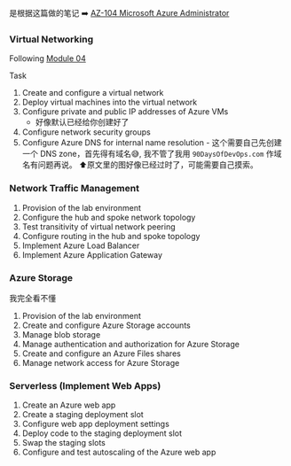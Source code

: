 是根据这篇做的笔记 ➡️ [AZ-104 Microsoft Azure Administrator](https://microsoftlearning.github.io/AZ-104-MicrosoftAzureAdministrator/)

### Virtual Networking

Following [Module 04](https://microsoftlearning.github.io/AZ-104-MicrosoftAzureAdministrator/Instructions/Labs/LAB_04-Implement_Virtual_Networking.html)

Task
1. Create and configure a virtual network
2. Deploy virtual machines into the virtual network
3. Configure private and public IP addresses of Azure VMs
	- 好像默认已经给你创建好了
4. Configure network security groups
5. Configure Azure DNS for internal name resolution
		- 这个需要自己先创建一个 DNS zone，首先得有域名😅, 我不管了我用 `90DaysOfDevOps.com` 作域名有问题再说。
⬆️原文里的图好像已经过时了，可能需要自己摸索。

### Network Traffic Management

1. Provision of the lab environment
2. Configure the hub and spoke network topology
3. Test transitivity of virtual network peering
4. Configure routing in the hub and spoke topology
5. Implement Azure Load Balancer
6. Implement Azure Application Gateway

### Azure Storage

我完全看不懂

1. Provision of the lab environment
2. Create and configure Azure Storage accounts
3. Manage blob storage
4. Manage authentication and authorization for Azure Storage
5. Create and configure an Azure Files shares
6. Manage network access for Azure Storage

### Serverless (Implement Web Apps)

1. Create an Azure web app
2. Create a staging deployment slot
3. Configure web app deployment settings
4. Deploy code to the staging deployment slot
5. Swap the staging slots
6. Configure and test autoscaling of the Azure web app